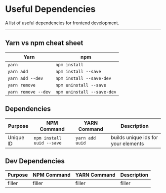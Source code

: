 # Useful Dependencies

A list of useful dependencies for frontend development.

---

## Yarn vs npm cheat sheet

Yarn | npm
--- | ---
`yarn` | `npm install`
`yarn add` | `npm install --save`
`yarn add --dev` | `npm install --save-dev`
`yarn remove` | `npm uninstall --save`
`yarn remove --dev` | `npm uninstall --save-dev`

## Dependencies
Purpose |NPM Command | YARN Command | Description
--- | --- | --- | ---
Unique ID | `npm install uuid --save`  | `yarn add uuid` | builds unique ids for your elements



## Dev Dependencies	
Purpose | NPM Command | YARN Command | Description
--- | --- | --- | ---
filler | filler | filler | filler
